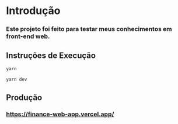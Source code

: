 # Introdução 
### Este projeto foi feito para testar meus conhecimentos em front-end web.

## Instruções de Execução 
```bash
yarn
```
```bash
yarn dev
```
## Produção

### https://finance-web-app.vercel.app/



